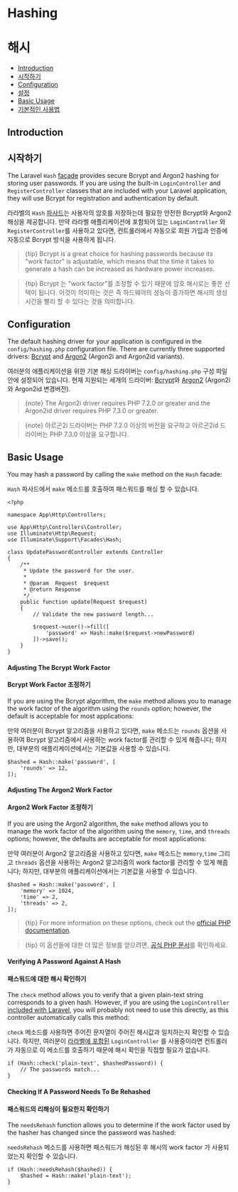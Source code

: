 # Hashing
# 해시

- [Introduction](#introduction)
- [시작하기](#introduction)
- [Configuration](#configuration)
- [설정](#configuration)
- [Basic Usage](#basic-usage)
- [기본적인 사용법](#basic-usage)

<a name="introduction"></a>
## Introduction
## 시작하기

The Laravel `Hash` [facade](/docs/{{version}}/facades) provides secure Bcrypt and Argon2 hashing for storing user passwords. If you are using the built-in `LoginController` and `RegisterController` classes that are included with your Laravel application, they will use Bcrypt for registration and authentication by default.

라라벨의 `Hash` [파사드](/docs/{{version}}/facades)는 사용자의 암호를 저장하는데 필요한 안전한 Bcrypt와 Argon2 해싱을 제공합니다. 만약 라라벨 애플리케이션에 포함되어 있는 `LoginController` 와 `RegisterController`를 사용하고 있다면, 컨트롤러에서 자동으로 회원 가입과 인증에 자동으로 Bcrypt 방식을 사용하게 됩니다.

> {tip} Bcrypt is a great choice for hashing passwords because its "work factor" is adjustable, which means that the time it takes to generate a hash can be increased as hardware power increases.

> {tip} Bcrypt 는 "work factor"를 조정할 수 있기 때문에 암호 해시로는 좋은 선택이 됩니다. 이것이 의미하는 것은 즉 하드웨어의 성능이 증가하면 해시의 생성 시간을 빨리 할 수 있다는 것을 의미합니다.

<a name="configuration"></a>
## Configuration

The default hashing driver for your application is configured in the `config/hashing.php` configuration file. There are currently three supported drivers: [Bcrypt](https://en.wikipedia.org/wiki/Bcrypt) and [Argon2](https://en.wikipedia.org/wiki/Argon2) (Argon2i and Argon2id variants).

여러분의 애플리케이션을 위한 기본 해싱 드라이버는 `config/hashing.php` 구성 파일 안에 설정되어 있습니다. 현재 지원되는 세개의 드라이버: [Bcrypt](https://en.wikipedia.org/wiki/Bcrypt)와 [Argon2](https://en.wikipedia.org/wiki/Argon2) (Argon2i 와 Argon2id 변경버전).

> {note} The Argon2i driver requires PHP 7.2.0 or greater and the Argon2id driver requires PHP 7.3.0 or greater.

> {note} 아르곤2i 드라이버는 PHP 7.2.0 이상의 버전을 요구하고 아르곤2id 드라이버는 PHP 7.3.0 이상을 요구합니다.

<a name="basic-usage"></a>
## Basic Usage

You may hash a password by calling the `make` method on the `Hash` facade:

`Hash` 파사드에서 `make` 메소드를 호출하여 패스워드를 해싱 할 수 있습니다. 

    <?php

    namespace App\Http\Controllers;

    use App\Http\Controllers\Controller;
    use Illuminate\Http\Request;
    use Illuminate\Support\Facades\Hash;

    class UpdatePasswordController extends Controller
    {
        /**
         * Update the password for the user.
         *
         * @param  Request  $request
         * @return Response
         */
        public function update(Request $request)
        {
            // Validate the new password length...

            $request->user()->fill([
                'password' => Hash::make($request->newPassword)
            ])->save();
        }
    }

#### Adjusting The Bcrypt Work Factor
#### Bcrypt Work Factor 조정하기

If you are using the Bcrypt algorithm, the `make` method allows you to manage the work factor of the algorithm using the `rounds` option; however, the default is acceptable for most applications:

만약 여러분이 Bcrypt 알고리즘을 사용하고 있다면, `make` 메소드는 `rounds` 옵션을 사용하여 Bcrypt 알고리즘에서 사용하는 work factor를 관리할 수 있게 해줍니다; 하지만, 대부분의 애플리케이션에서는 기본값을 사용할 수 있습니다.

    $hashed = Hash::make('password', [
        'rounds' => 12,
    ]);

#### Adjusting The Argon2 Work Factor
#### Argon2 Work Factor 조정하기

If you are using the Argon2 algorithm, the `make` method allows you to manage the work factor of the algorithm using the `memory`, `time`, and `threads` options; however, the defaults are acceptable for most applications:

만약 여러분이 Argon2 알고리즘을 사용하고 있다면, `make` 메소드는 `memory`,`time` 그리고 `threads` 옵션을 사용하는 Argon2 알고리즘의 work factor를 관리할 수 있게 해줍니다; 하지만, 대부분의 애플리케이션에서는 기본값을 사용할 수 있습니다.

    $hashed = Hash::make('password', [
        'memory' => 1024,
        'time' => 2,
        'threads' => 2,
    ]);

> {tip} For more information on these options, check out the [official PHP documentation](https://secure.php.net/manual/en/function.password-hash.php).

> {tip} 이 옵션들에 대한 더 많은 정보를 얻으려면, [공식 PHP 문서](https://secure.php.net/manual/en/function.password-hash.php)를 확인하세요.

#### Verifying A Password Against A Hash
#### 패스워드에 대한 해시 확인하기

The `check` method allows you to verify that a given plain-text string corresponds to a given hash. However, if you are using the `LoginController` [included with Laravel](/docs/{{version}}/authentication), you will probably not need to use this directly, as this controller automatically calls this method:

`check` 메소드를 사용하면 주어진 문자열이 주어진 해시값과 일치하는지 확인할 수 있습니다. 하지만, 여러분이 [라라벨에 포함된](/docs/{{version}}/authentication) `LoginController` 를 사용중이라면 컨트롤러가 자동으로 이 메소드를 호출하기 때문에 해시 확인을 직접할 필요가 없습니다. 

    if (Hash::check('plain-text', $hashedPassword)) {
        // The passwords match...
    }

#### Checking If A Password Needs To Be Rehashed
#### 패스워드의 리해싱이 필요한지 확인하기

The `needsRehash` function allows you to determine if the work factor used by the hasher has changed since the password was hashed:

`needsRehash` 메소드를 사용하면 패스워드가 해싱된 후 해시의 work factor 가 사용되었는지 확인할 수 있습니다.

    if (Hash::needsRehash($hashed)) {
        $hashed = Hash::make('plain-text');
    }
